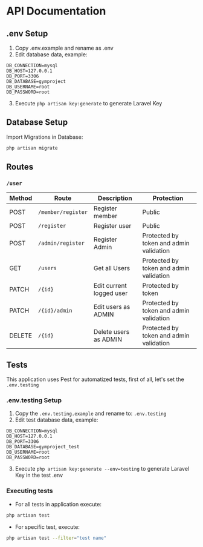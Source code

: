 # API Documentation

## .env Setup

1. Copy .env.example and rename as .env
2. Edit database data, example:
``` dotenv
DB_CONNECTION=mysql
DB_HOST=127.0.0.1
DB_PORT=3306
DB_DATABASE=gymproject
DB_USERNAME=root
DB_PASSWORD=root
```
3. Execute ```php artisan key:generate``` to generate Laravel Key

## Database Setup

Import Migrations in Database:
``` bash
php artisan migrate
```

## Routes

### `/user`
| Method | Route             | Description               | Protection                      |
| ------ | ----------------- | ------------------------- | ------------------------------- |
| POST   | `/member/register`| Register member           | Public                          |
| POST   | `/register`       | Register user             | Public                          |
| POST   | `/admin/register` | Register Admin            | Protected by token and admin validation|
| GET    | `/users`          | Get all Users             | Protected by token and admin validation|
| PATCH  | `/{id}`          | Edit current logged user  | Protected by token               |
| PATCH  | `/{id}/admin`    | Edit users as ADMIN  | Protected by token and admin validation |
| DELETE | `/{id}`          | Delete users as ADMIN  | Protected by token and admin validation |

## Tests

This application uses Pest for automatized tests, first of all, let's set the `.env.testing`

### .env.testing Setup
1. Copy the `.env.testing.example` and rename to: `.env.testing`
2. Edit test database data, example:
``` dotenv
DB_CONNECTION=mysql
DB_HOST=127.0.0.1
DB_PORT=3306
DB_DATABASE=gymproject_test
DB_USERNAME=root
DB_PASSWORD=root
```
3. Execute `php artisan key:generate --env=testing` to generate Laravel Key in the test .env

### Executing tests

- For all tests in application execute:
``` bash
php artisan test
```

- For specific test, execute:
``` bash
php artisan test --filter="test name"
```